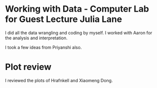 # Working with Data - Computer Lab for Guest Lecture Julia Lane

I did all the data wrangling and coding by myself. I worked with Aaron for the analysis and interpretation.

I took a few ideas from Priyanshi also.

# Plot review

I reviewed the plots of Hrafnkell and Xiaomeng Dong.